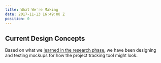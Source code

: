 ```yaml
---
title: What We're Making
date: 2017-11-13 16:49:00 Z
position: 0
---
```


## Current Design Concepts

Based on what we [learned in the research phase](http://projects.austintexas.io/projects/project-tracking/research/research-findings/), we have been designing and testing mockups for how the project tracking tool might look. 

